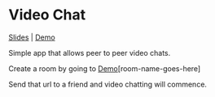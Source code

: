 # Video Chat

[Slides](http://slides.com/basscord/webrtc-video-streaming/) | [Demo](https://video-chat.basscord.co/your-clever-room-name)

Simple app that allows peer to peer video chats.

Create a room by going to [Demo](https://video-chat.basscord.co/)[room-name-goes-here]

Send that url to a friend and video chatting will commence.
